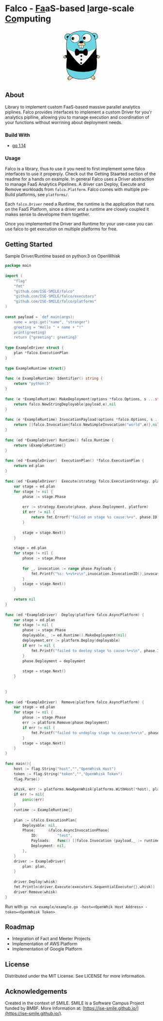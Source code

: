 # Falco - <ins>Fa</ins>aS-based <ins>l</ins>arge-scale <ins>Co</ins>mputing 
<p align="center">
 <img src="https://raw.githubusercontent.com/ISE-SMILE/falco/master/logo.svg" height=170/>
</p>

<!--TODO: Logo / possible rename? -->

## About
Library to implement custom FaaS-based massive parallel analytics piplines. 
Falco provides interfaces to implement a custom Driver for you'r analytics piplline,
allowing you to manage execution and coordination of your functions without worrining about
deployment needs. 

### Build With
 * [go 1.14](https://golang.org/dl/)
### Usage
Falco is a library, thus to use it you need to first implement some falco interfaces to use it properply.
Check out the Getting Staarted section of the readme for a hands on example. In general Falco uses a Driver abstraction to manage FaaS Analytics Pipelines.
A driver can Deploy, Execute and Remove workloads from `falco.Platform`. Falco comes with multiple pre-Build platforms, see `platforms/`.

Each `falco.Driver` need a Runtime, the runtime is the application that runs on the FaaS Platform, since a driver and a runtime are closely coupled it makes sense to developme them together.

Once you implemented the Driver and Runtime for your use-case you can use falco to get execution on multiple platforms for free.

## Getting Started

Sample Driver/Runtime based on python:3 on OpenWhisk 
```go
package main

import (
	"flag"
	"fmt"
	"github.com/ISE-SMILE/falco"
	"github.com/ISE-SMILE/falco/executors"
	"github.com/ISE-SMILE/falco/platforms"
)

const payload = `def main(args):
    name = args.get("name", "stranger")
    greeting = "Hello " + name + "!"
    print(greeting)
    return {"greeting": greeting}`

type ExampleDriver struct {
	plan *falco.ExecutionPlan
}

type ExampleRuntime struct{}

func (e ExampleRuntime) Identifier() string {
	return "python:3"
}

func (e *ExampleRuntime) MakeDeployment(options *falco.Options, s ...string) (falco.Deployable, error) {
	return falco.NewStringDeployable(payload,e),nil
}

func (e *ExampleRuntime) InvocationPayload(options *falco.Options, s ...string) ([]falco.Invocation, error) {
	return []falco.Invocation{falco.NewSimpleInvocation("world",e)},nil
}

func (ed *ExampleDriver) Runtime() falco.Runtime {
	return &ExampleRuntime{}
}

func (ed *ExampleDriver)  ExecutionPlan() *falco.ExecutionPlan {
	return ed.plan
}

func (ed *ExampleDriver)  Execute(strategy falco.ExecutionStrategy, platform falco.AsyncPlatform) error {
	var stage = ed.plan
	for stage != nil {
		phase := stage.Phase

		err := strategy.Execute(phase, phase.Deployment, platform)
		if err != nil {
			return fmt.Errorf("failed on stage %s cause:%+v", phase.ID, err)
		}

		stage = stage.Next()
	}

	stage = ed.plan
	for stage != nil {
		phase := stage.Phase

		for _, invocation := range phase.Payloads {
			fmt.Printf("%s: %+v%+v\n",invocation.InvocationID(),invocation.Result(),invocation.Error())
		}
		stage = stage.Next()
	}

	return nil
}

func (ed *ExampleDriver)  Deploy(platform falco.AsyncPlatform) {
	var stage = ed.plan
	for stage != nil {
		phase := stage.Phase
		deployable,_ := ed.Runtime().MakeDeployment(nil)
		deployment,err := platform.Deploy(deployable)
		if err != nil {
			fmt.Printf("failed to deoloy stage %s cause:%+v\n", phase.ID, err)
		}
		phase.Deployment = deployment

		stage = stage.Next()
	}


}

func (ed *ExampleDriver)  Remove(platform falco.AsyncPlatform) {
	var stage = ed.plan
	for stage != nil {
		phase := stage.Phase
		err := platform.Remove(phase.Deployment)
		if err != nil {
			fmt.Printf("failed to undeploy stage %s cause:%+v\n", phase.ID, err)
		}
		stage = stage.Next()
	}
}

func main(){
	host := flag.String("host","","OpenWhisk Host")
	token := flag.String("token","","OpenWhisk Token")
	flag.Parse()

	whisk, err := platforms.NewOpenWhisk(platforms.WithHost(*host), platforms.WithAuthToken(*token))
	if err != nil{
		panic(err)
	}
	runtime := ExampleRuntime{}

	plan := &falco.ExecutionPlan{
		Deployable: nil,
		Phase:      &falco.AsyncInvocationPhase{
			ID:         "test",
			Payloads:   func() []falco.Invocation {payload,_ := runtime.InvocationPayload(nil);return payload}(),
			Deployment: nil,
		},
	}
	driver := ExampleDriver{
		plan: plan,
	}

	driver.Deploy(whisk)
	fmt.Println(driver.Execute(executors.SequentialExecutor{},whisk))
	driver.Remove(whisk)
}
```

Run with `go run example/example.go -host=<OpenWhik Host Address> -token=<OpenWhisk Token>`

## Roadmap
 * Integration of Fact and Meeter Projects 
 * Implementation of AWS Platform
 * Implementation of Google Platform

## License
Distributed under the MIT License. See LICENSE for more information.

## Acknowledgements
Created in the context of SMILE. SMILE is a Software Campus Project funded by BMBF. More Information at: [https://ise-smile.github.io/](https://ise-smile.github.io/).
 
